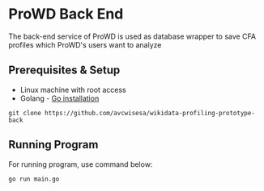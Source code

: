 # ProWD Back End

The back-end service of ProWD is used as database wrapper to save CFA profiles which ProWD's users want to analyze

## Prerequisites & Setup

- Linux machine with root access
- Golang - [Go installation](https://golang.org/doc/install)

```
git clone https://github.com/avcwisesa/wikidata-profiling-prototype-back
```

## Running Program

For running program, use command below:
```
go run main.go
```
